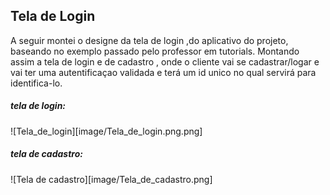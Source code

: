 
## Tela de Login
   A seguir montei o designe da tela de login ,do aplicativo do projeto, baseando no exemplo passado pelo professor em tutorials. Montando assim a tela de login e de cadastro , onde o cliente vai se cadastrar/logar e vai ter uma autentificaçao validada e terá um id unico no qual servirá para identifica-lo.

##### tela de login:

![Tela_de_login][image/Tela_de_login.png.png]


##### tela de cadastro:

![Tela de cadastro][image/Tela_de_cadastro.png]
